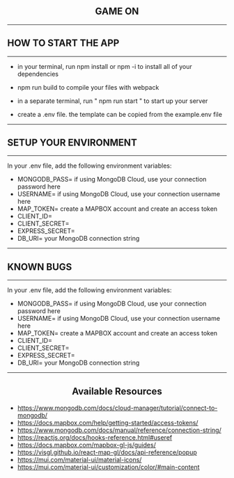  <h2 align='center'>GAME ON</h2>
 
 ---

 <h2 align='left'>HOW TO START THE APP</h2>

---

- in your terminal, run npm install or npm -i to install all of your dependencies

- npm run build to compile your files with webpack

- in a separate terminal, run " npm run start " to start up your server

- create a .env file. the template can be copied from the example.env file
---
 <h2 align='left'>SETUP YOUR ENVIRONMENT</h2>

---

In your .env file, add the following environment variables:
  - MONGODB_PASS= if using MongoDB Cloud, use your connection password here
  - USERNAME= if using MongoDB Cloud, use your connection username here
  - MAP_TOKEN= create a MAPBOX account and create an access token
  - CLIENT_ID=
  - CLIENT_SECRET=
  - EXPRESS_SECRET= 
  - DB_URI= your MongoDB connection string


---

 <h2 align='left'>KNOWN BUGS</h2>

---
In your .env file, add the following environment variables:
  - MONGODB_PASS= if using MongoDB Cloud, use your connection password here
  - USERNAME= if using MongoDB Cloud, use your connection username here
  - MAP_TOKEN= create a MAPBOX account and create an access token
  - CLIENT_ID=
  - CLIENT_SECRET=
  - EXPRESS_SECRET= 
  - DB_URI= your MongoDB connection string
  
---
  <h2 align='center'>Available Resources</h2>

  - https://www.mongodb.com/docs/cloud-manager/tutorial/connect-to-mongodb/
  - https://docs.mapbox.com/help/getting-started/access-tokens/
  - https://www.mongodb.com/docs/manual/reference/connection-string/
  - https://reactjs.org/docs/hooks-reference.html#useref
  - https://docs.mapbox.com/mapbox-gl-js/guides/
  - https://visgl.github.io/react-map-gl/docs/api-reference/popup
  - https://mui.com/material-ui/material-icons/
  - https://mui.com/material-ui/customization/color/#main-content 

  